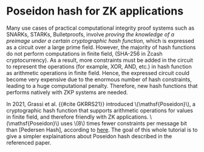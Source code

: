 # Poseidon hash for ZK applications

Many use cases of practical computational integrity proof systems such as SNARKs, STARKs, Bulletproofs, involve *proving the knowledge of a preimage under a certain cryptographic hash function*, which is expressed as a circuit over a large prime field. However, the majority of hash functions do not perform computations in finite field, (SHA-256 in Zcash cryptocurrency). As a result, more constraints must be added in the circuit to represent the operations (for example, XOR, AND, etc.) in hash function as arithmetic operations in finite field. Hence, the expressed circuit could become very expensive due to the enormous number of hash constraints, leading to a huge computational
penalty. Therefore, new hash functions that performs natively with ZKP systems are needed.

In 2021, Grassi et al. {{#cite GKRRS21}} introduced \\(\mathsf{Poseidon}\\), a cryptographic hash function that supports arithmetic operations for values in finite field, and therefore friendly with ZK applications. \\(\mathsf{Poseidon}\\) uses \\(8\\) times fewer constraints per message bit than [Pedersen Hash], according to [here](https://iden3-docs.readthedocs.io/en/latest/iden3_repos/research/publications/zkproof-standards-workshop-2/pedersen-hash/pedersen.html). The goal of this whole tutorial is to give a simpler explainations about Poseidon hash described in the referenced paper.